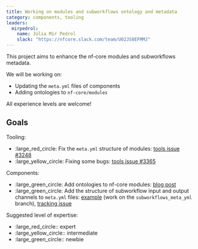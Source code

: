 ```yaml
---
title: Working on modules and subworkflows ontology and metadata
category: components, tooling
leaders:
  mirpedrol:
    name: Júlia Mir Pedrol
    slack: "https://nfcore.slack.com/team/U02JS8EFMMJ"
---
```


This project aims to enhance the nf-core modules and subworkflows metadata.

We will be working on:
- Updating the `meta.yml` files of components
- Adding ontologies to `nf-core/modules`

All experience levels are welcome!

## Goals

Tooling:

- :large_red_circle: Fix the `meta.yml` structure of modules: [tools issue #3248](https://github.com/nf-core/tools/issues/3248)
- :large_yellow_circle: Fixing some bugs: [tools issue #3365](https://github.com/nf-core/tools/issues/3363)


Components:

- :large_green_circle: Add ontologies to nf-core modules: [blog post](https://nf-co.re/blog/2025/modules-ontology)
- :large_green_circle: Add the structure of subworkflow input and output channels to `meta.yml` files: [example](https://github.com/nf-core/modules/blob/subworkflows_meta_yml/subworkflows/nf-core/bam_cnv_wisecondorx/meta.yml) (work on the `subworkflows_meta_yml` branch), [tracking issue](https://github.com/nf-core/modules/issues/6737)

Suggested level of expertise:
- :large_red_circle:: expert
- :large_yellow_circle:: intermediate
- :large_green_circle:: newbie